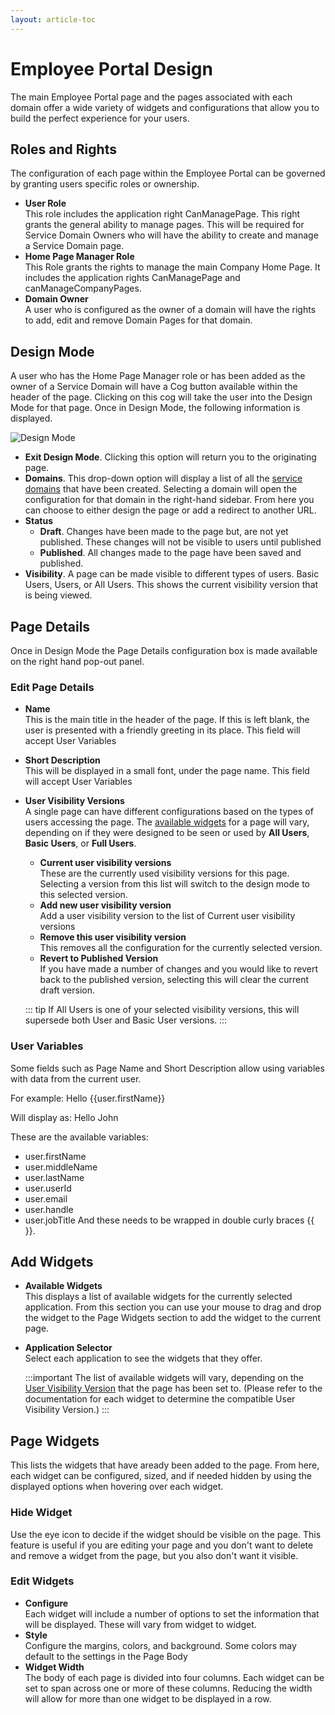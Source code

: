 ```yaml
---
layout: article-toc
---
```

# Employee Portal Design
The main Employee Portal page and the pages associated with each domain offer a wide variety of widgets and configurations that allow you to build the perfect experience for your users.

## Roles and Rights
The configuration of each page within the Employee Portal can be governed by granting users specific roles or ownership.

* **User Role**<br>This role includes the application right CanManagePage. This right grants the general ability to manage pages. This will be required for Service Domain Owners who will have the ability to create and manage a Service Domain page.
* **Home Page Manager Role**<br>This Role grants the rights to manage the main Company Home Page. It includes the application rights CanManagePage and canManageCompanyPages.
* **Domain Owner**<br>A user who is configured as the owner of a domain will have the rights to add, edit and remove Domain Pages for that domain.

## Design Mode
A user who has the Home Page Manager role or has been added as the owner of a Service Domain will have a Cog button available within the header of the page. Clicking on this cog will take the user into the Design Mode for that page. Once in Design Mode, the following information is displayed.

![Design Mode](/_books/esp-config/images/employee-portal-design-mode.png)

* **Exit Design Mode**. Clicking this option will return you to the originating page.
* **Domains**. This drop-down option will display a list of all the [service domains](/esp-config/customize/service-domains) that have been created. Selecting a domain will open the configuration for that domain in the right-hand sidebar. From here you can choose to either design the page or add a redirect to another URL.
* **Status**
    * **Draft**. Changes have been made to the page but, are not yet published. These changes will not be visible to users until published
    * **Published**. All changes made to the page have been saved and published.
* **Visibility**. A page can be made visible to different types of users. Basic Users, Users, or All Users. This shows the current visibility version that is being viewed.
    
## Page Details
Once in Design Mode the Page Details configuration box is made available on the right hand pop-out panel.

### Edit Page Details
* **Name**<br>This is the main title in the header of the page. If this is left blank, the user is presented with a friendly greeting in its place.
This field will accept User Variables
* **Short Description**<br>This will be displayed in a small font, under the page name.
This field will accept User Variables
* **User Visibility Versions**<br>A single page can have different configurations based on the types of users accessing the page. The [available widgets](/esp-config/customize/employee-portal/employee-portal-design#add-widgets) for a page will vary, depending on if they were designed to be seen or used by **All Users**, **Basic Users**, or **Full Users**.  
    * **Current user visibility versions**<br>These are the currently used visibility versions for this page. Selecting a version from this list will switch to the design mode to this selected version.
    * **Add new user visibility version**<br>Add a user visibility version to the list of Current user visibility versions
    * **Remove this user visibility version**<br>This removes all the configuration for the currently selected version.
    * **Revert to Published Version**<br>If you have made a number of changes and you would like to revert back to the published version, selecting this will clear the current draft version.

    ::: tip
    If All Users is one of your selected visibility versions, this will supersede both User and Basic User versions.
    :::

### User Variables
Some fields such as Page Name and Short Description allow using variables with data from the current user.

For example: Hello {{user.firstName}}

Will display as: Hello John

These are the available variables:

* user.firstName
* user.middleName
* user.lastName
* user.userId
* user.email
* user.handle
* user.jobTitle
And these needs to be wrapped in double curly braces {{ }}.

## Add Widgets
* **Available Widgets**<br>This displays a list of available widgets for the currently selected application. From this section you can use your mouse to drag and drop the widget to the Page Widgets section to add the widget to the current page.
* **Application Selector**<br>Select each application to see the widgets that they offer.

    :::important
    The list of available widgets will vary, depending on the [User Visibility Version](/esp-config/customize/employee-portal/employee-portal-design#edit-page-details) that the page has been set to.  (Please refer to the documentation for each widget to determine the compatible User Visibility Version.)
    :::

## Page Widgets
This lists the widgets that have aready been added to the page.  From here, each widget can be configured, sized, and if needed hidden by using the displayed options when hovering over each widget.

### Hide Widget
Use the eye icon to decide if the widget should be visible on the page. This feature is useful if you are editing your page and you don't want to delete and remove a widget from the page, but you also don't want it visible.

### Edit Widgets
* **Configure**<br>Each widget will include a number of options to set the information that will be displayed. These will vary from widget to widget.
* **Style**<br>Configure the margins, colors, and background. Some colors may default to the settings in the Page Body
* **Widget Width**<br>The body of each page is divided into four columns. Each widget can be set to span across one or more of these columns. Reducing the width will allow for more than one widget to be displayed in a row.